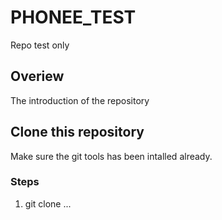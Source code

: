 # PHONEE_TEST
Repo test only
## Overiew
The introduction of the repository
## Clone this repository
Make sure the git tools has been intalled already.
### Steps
1. git clone ...
